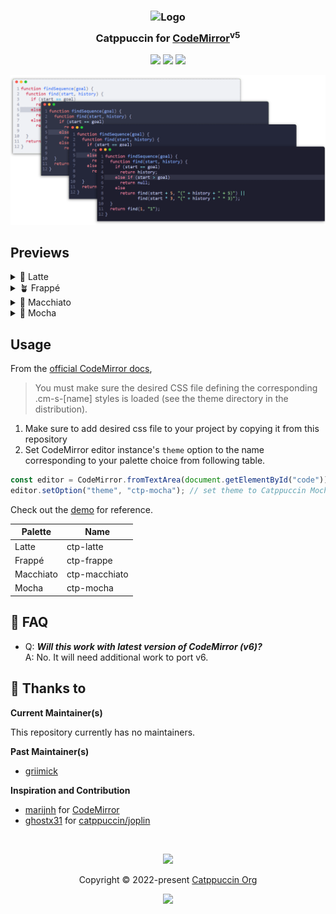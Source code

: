<h3 align="center">
	<img src="https://raw.githubusercontent.com/catppuccin/catppuccin/main/assets/logos/exports/1544x1544_circle.png" width="100" alt="Logo"/><br/>
	<img src="https://raw.githubusercontent.com/catppuccin/catppuccin/main/assets/misc/transparent.png" height="30" width="0px"/>
	Catppuccin for <a href="https://codemirror.net/5/">CodeMirror</a><sup>v5</sup>
	<img src="https://raw.githubusercontent.com/catppuccin/catppuccin/main/assets/misc/transparent.png" height="30" width="0px"/>
</h3>

<p align="center">
	<a href="https://github.com/catppuccin/codemirror/stargazers"><img src="https://img.shields.io/github/stars/catppuccin/codemirror?colorA=363a4f&colorB=b7bdf8&style=for-the-badge"></a>
	<a href="https://github.com/catppuccin/codemirror/issues"><img src="https://img.shields.io/github/issues/catppuccin/codemirror?colorA=363a4f&colorB=f5a97f&style=for-the-badge"></a>
	<a href="https://github.com/catppuccin/codemirror/contributors"><img src="https://img.shields.io/github/contributors/catppuccin/codemirror?colorA=363a4f&colorB=a6da95&style=for-the-badge"></a>
</p>

<p align="center">
	<img src="assets/previews/preview.webp"/>
</p>

## Previews

<details>
<summary>🌻 Latte</summary>
<img src="assets/previews/latte.webp"/>
</details>
<details>
<summary>🪴 Frappé</summary>
<img src="assets/previews/frappe.webp"/>
</details>
<details>
<summary>🌺 Macchiato</summary>
<img src="assets/previews/macchiato.webp"/>
</details>
<details>
<summary>🌿 Mocha</summary>
<img src="assets/previews/mocha.webp"/>
</details>

## Usage

From the [official CodeMirror docs](https://codemirror.net/5/doc/manual.html#:~:text=that%20same%20separator.-,theme,-%3A%20string),

> You must make sure the desired CSS file defining the corresponding .cm-s-[name] styles is loaded (see the theme directory in the distribution).

1. Make sure to add desired css file to your project by copying it from this repository
2. Set CodeMirror editor instance's `theme` option to the name corresponding to your palette choice from following table.

```js
const editor = CodeMirror.fromTextArea(document.getElementById("code"));
editor.setOption("theme", "ctp-mocha"); // set theme to Catppuccin Mocha
```

Check out the [demo](demo) for reference.

| Palette   | Name          |
| --------- | ------------- |
| Latte     | ctp-latte     |
| Frappé    | ctp-frappe    |
| Macchiato | ctp-macchiato |
| Mocha     | ctp-mocha     |

## 🙋 FAQ

-   Q: **_Will this work with latest version of CodeMirror (v6)?_**\
    A: No. It will need additional work to port v6.

## 💝 Thanks to

**Current Maintainer(s)**

This repository currently has no maintainers.

**Past Maintainer(s)**

-   [griimick](https://github.com/griimick)

**Inspiration and Contribution**

-   [marijnh](https://github.com/marijnh) for [CodeMirror](https://github.com/codemirror/codemirror5)
-   [ghostx31](https://github.com/ghostx31/) for [catppuccin/joplin](https://github.com/catppuccin/joplin)

&nbsp;

<p align="center">
	<img src="https://raw.githubusercontent.com/catppuccin/catppuccin/main/assets/footers/gray0_ctp_on_line.svg?sanitize=true" />
</p>

<p align="center">
	Copyright &copy; 2022-present <a href="https://github.com/catppuccin" target="_blank">Catppuccin Org</a>
</p>

<p align="center">
	<a href="https://github.com/catppuccin/catppuccin/blob/main/LICENSE"><img src="https://img.shields.io/static/v1.svg?style=for-the-badge&label=License&message=MIT&logoColor=d9e0ee&colorA=363a4f&colorB=b7bdf8"/></a>
</p>
